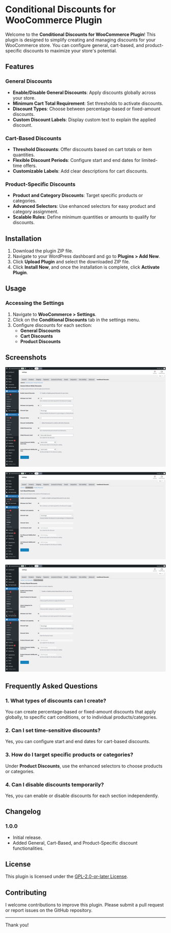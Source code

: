 # Conditional Discounts for WooCommerce Plugin

Welcome to the **Conditional Discounts for WooCommerce Plugin**! This plugin is designed to simplify creating and managing discounts for your WooCommerce store. You can configure general, cart-based, and product-specific discounts to maximize your store's potential.

## Features

### General Discounts

- **Enable/Disable General Discounts**: Apply discounts globally across your store.
- **Minimum Cart Total Requirement**: Set thresholds to activate discounts.
- **Discount Types**: Choose between percentage-based or fixed-amount discounts.
- **Custom Discount Labels**: Display custom text to explain the applied discount.

### Cart-Based Discounts

- **Threshold Discounts**: Offer discounts based on cart totals or item quantities.
- **Flexible Discount Periods**: Configure start and end dates for limited-time offers.
- **Customizable Labels**: Add clear descriptions for cart discounts.

### Product-Specific Discounts

- **Product and Category Discounts**: Target specific products or categories.
- **Advanced Selectors**: Use enhanced selectors for easy product and category assignment.
- **Scalable Rules**: Define minimum quantities or amounts to qualify for discounts.

## Installation

1. Download the plugin ZIP file.
2. Navigate to your WordPress dashboard and go to **Plugins > Add New**.
3. Click **Upload Plugin** and select the downloaded ZIP file.
4. Click **Install Now**, and once the installation is complete, click **Activate Plugin**.

## Usage

### Accessing the Settings

1. Navigate to **WooCommerce > Settings**.
2. Click on the **Conditional Discounts** tab in the settings menu.
3. Configure discounts for each section:
   - **General Discounts**
   - **Cart Discounts**
   - **Product Discounts**

## Screenshots

![Genral Discounts](./assets/screenshots/General-Discounts.png)

![Genral Discounts](./assets/screenshots/Cart-Discounts.png)

![Genral Discounts](./assets/screenshots/Product-Discounts.png)

## Frequently Asked Questions

### 1. What types of discounts can I create?

You can create percentage-based or fixed-amount discounts that apply globally, to specific cart conditions, or to individual products/categories.

### 2. Can I set time-sensitive discounts?

Yes, you can configure start and end dates for cart-based discounts.

### 3. How do I target specific products or categories?

Under **Product Discounts**, use the enhanced selectors to choose products or categories.

### 4. Can I disable discounts temporarily?

Yes, you can enable or disable discounts for each section independently.

## Changelog

### 1.0.0

- Initial release.
- Added General, Cart-Based, and Product-Specific discount functionalities.

## License

This plugin is licensed under the [GPL-2.0-or-later License](https://www.gnu.org/licenses/gpl-2.0.html).

## Contributing

I welcome contributions to improve this plugin. Please submit a pull request or report issues on the GitHub repository.

---

Thank you!
